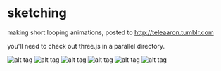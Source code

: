 sketching
=========

making short looping animations, posted to http://teleaaron.tumblr.com

you'll need to check out three.js in a parallel directory.

![alt tag](http://31.media.tumblr.com/9b0867bb56739a2b1afcb2ff975eba59/tumblr_mvftf1W8qJ1r0yj59o1_100.gif)
![alt tag](http://25.media.tumblr.com/233f51fab319ee6decb68b3cbefb6dd5/tumblr_mvhkspbg691r0yj59o1_100.gif)
![alt tag](http://24.media.tumblr.com/86848bc572e4924a3798a6acc76be652/tumblr_mvwhk9o3Z81r0yj59o1_r1_100.gif)
![alt tag](http://24.media.tumblr.com/04ae2ae86eb704785dee0fd45f63df95/tumblr_mw3vibQShF1r0yj59o1_100.gif)
![alt tag](http://24.media.tumblr.com/9d651fcda3ec09958c3006631b7f292c/tumblr_mw7j3ouvQH1r0yj59o1_100.gif)
![alt tag](http://25.media.tumblr.com/cff9987f4e880c29c80e1a1f10acf76b/tumblr_mw9tqcTuET1r0yj59o1_100.gif)
